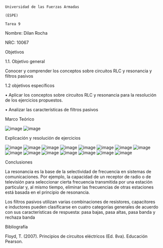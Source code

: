                                                                         Universidad de las Fuerzas Armadas 
                                                                                      (ESPE)
                                                                                      Tarea 9
Nombre: Dilan Rocha

NRC: 10067

Objetivos

1.1. Objetivo general

Conocer y comprender los conceptos sobre circuitos RLC y resonancia y filtros pasivos

1.2 objetivos específicos

• Aplicar los conceptos sobre circuitos RLC y resonancia para la resolución de los ejercicios propuestos.

• Analizar las características de filtros pasivos

Marco Teórico

![image](https://user-images.githubusercontent.com/117613738/221392621-a80d5aa1-ee02-4064-b1c3-8a67494e060d.png)
![image](https://user-images.githubusercontent.com/117613738/221392624-a75a0c80-b02d-4531-b23e-fc813bbf282e.png)

Explicación y resolución de ejercicios

![image](https://user-images.githubusercontent.com/117613738/221392645-9d011a6d-110a-4a81-bbde-e357f4250875.png)
![image](https://user-images.githubusercontent.com/117613738/221392654-74bc119f-d593-4098-99e6-9b05eef33486.png)
![image](https://user-images.githubusercontent.com/117613738/221392674-c1b53eb8-f9d6-4b86-ba38-a0f7b3fb5516.png)
![image](https://user-images.githubusercontent.com/117613738/221392684-569b48c8-8ee5-49b5-ac10-11072d642bea.png)
![image](https://user-images.githubusercontent.com/117613738/221392689-334f0b55-00f3-4d31-8602-50b9ec58612e.png)
![image](https://user-images.githubusercontent.com/117613738/221392701-00e078dd-d2d4-4cef-9ab2-998d5da0dad7.png)
![image](https://user-images.githubusercontent.com/117613738/221392705-32ee6eaf-0544-4d4f-afe0-fb717957c7a6.png)
![image](https://user-images.githubusercontent.com/117613738/221392710-a55938d2-7053-4f09-98b1-86b7533cf785.png)
![image](https://user-images.githubusercontent.com/117613738/221392716-7b9d90ad-9c1f-41b4-ae42-fe9b958b444c.png)
![image](https://user-images.githubusercontent.com/117613738/221392731-847c4719-5a3c-452a-950f-3786aa557b6e.png)
![image](https://user-images.githubusercontent.com/117613738/221392745-5246a64b-da32-4562-9067-8dd4da04f051.png)
![image](https://user-images.githubusercontent.com/117613738/221392750-9f2df776-2009-4e0a-9a45-c66d676152e4.png)
![image](https://user-images.githubusercontent.com/117613738/221392757-2cf6d7f0-0804-4748-91e3-c418458fa6ba.png)
![image](https://user-images.githubusercontent.com/117613738/221392762-41b6488d-6912-47b4-a651-9bec3ab9b0e0.png)
![image](https://user-images.githubusercontent.com/117613738/221392777-7bae5fe6-6471-43fb-82a4-326ae7d88d7a.png)


Conclusiones

La resonancia es la base de la selectividad de frecuencia en sistemas de comunicaciones. Por ejemplo, la capacidad de un receptor de radio o de televisión para seleccionar cierta frecuencia transmitida por una estación particular y, al mismo tiempo, eliminar las frecuencias de otras estaciones está basada en el principio de resonancia.

Los filtros pasivos utilizan varias combinaciones de resistores, capacitores e inductores pueden clasificarse en cuatro categorías generales de acuerdo con sus características de respuesta: pasa bajas, pasa altas, pasa banda y rechaza banda

Bibliografía 

Floyd, T. (2007). Principios de circuitos eléctricos (Ed. 8va). Educación Pearson.

